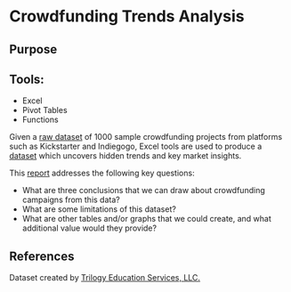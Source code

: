 # Crowdfunding Trends Analysis

## Purpose

## Tools:
- Excel
- Pivot Tables
- Functions

Given a [raw dataset](https://github.com/robert-z-lehr/Unveiling-Crowdfunding-Trends/raw/main/data/excel) of 1000 sample crowdfunding projects from platforms such as Kickstarter and Indiegogo, Excel tools are used to produce a [dataset](https://github.com/robert-z-lehr/Unveiling-Crowdfunding-Trends/raw/main/data/excel) which uncovers hidden trends and key market insights.

This [report](https://github.com/robert-z-lehr/Data_Science_Portfolio/blob/main/Unveiling_Crowdfunding_Trends/Report/)  addresses the following key questions:
- What are three conclusions that we can draw about crowdfunding campaigns from this data?
- What are some limitations of this dataset?
- What are other tables and/or graphs that we could create, and what additional value would they provide?

## References

Dataset created by [Trilogy Education Services, LLC.](https://trilogy.com/education/)
